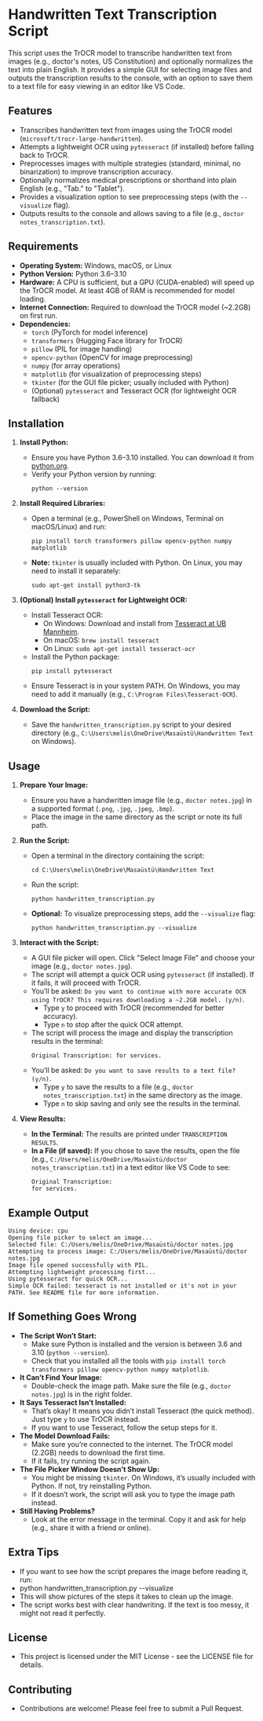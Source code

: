 # Handwritten Text Transcription Script

This script uses the TrOCR model to transcribe handwritten text from images (e.g., doctor's notes, US Constitution) and optionally normalizes the text into plain English. It provides a simple GUI for selecting image files and outputs the transcription results to the console, with an option to save them to a text file for easy viewing in an editor like VS Code.

## Features
- Transcribes handwritten text from images using the TrOCR model (`microsoft/trocr-large-handwritten`).
- Attempts a lightweight OCR using `pytesseract` (if installed) before falling back to TrOCR.
- Preprocesses images with multiple strategies (standard, minimal, no binarization) to improve transcription accuracy.
- Optionally normalizes medical prescriptions or shorthand into plain English (e.g., "Tab." to "Tablet").
- Provides a visualization option to see preprocessing steps (with the `--visualize` flag).
- Outputs results to the console and allows saving to a file (e.g., `doctor notes_transcription.txt`).

## Requirements
- **Operating System:** Windows, macOS, or Linux
- **Python Version:** Python 3.6–3.10
- **Hardware:** A CPU is sufficient, but a GPU (CUDA-enabled) will speed up the TrOCR model. At least 4GB of RAM is recommended for model loading.
- **Internet Connection:** Required to download the TrOCR model (~2.2GB) on first run.
- **Dependencies:**
  - `torch` (PyTorch for model inference)
  - `transformers` (Hugging Face library for TrOCR)
  - `pillow` (PIL for image handling)
  - `opencv-python` (OpenCV for image preprocessing)
  - `numpy` (for array operations)
  - `matplotlib` (for visualization of preprocessing steps)
  - `tkinter` (for the GUI file picker; usually included with Python)
  - (Optional) `pytesseract` and Tesseract OCR (for lightweight OCR fallback)

## Installation
1. **Install Python:**
   - Ensure you have Python 3.6–3.10 installed. You can download it from [python.org](https://www.python.org/downloads/).
   - Verify your Python version by running:
     ```
     python --version
     ```

2. **Install Required Libraries:**
   - Open a terminal (e.g., PowerShell on Windows, Terminal on macOS/Linux) and run:
     ```
     pip install torch transformers pillow opencv-python numpy matplotlib
     ```
   - **Note:** `tkinter` is usually included with Python. On Linux, you may need to install it separately:
     ```
     sudo apt-get install python3-tk
     ```

3. **(Optional) Install `pytesseract` for Lightweight OCR:**
   - Install Tesseract OCR:
     - On Windows: Download and install from [Tesseract at UB Mannheim](https://github.com/UB-Mannheim/tesseract/wiki).
     - On macOS: `brew install tesseract`
     - On Linux: `sudo apt-get install tesseract-ocr`
   - Install the Python package:
     ```
     pip install pytesseract
     ```
   - Ensure Tesseract is in your system PATH. On Windows, you may need to add it manually (e.g., `C:\Program Files\Tesseract-OCR`).

4. **Download the Script:**
   - Save the `handwritten_transcription.py` script to your desired directory (e.g., `C:\Users\melis\OneDrive\Masaüstü\Handwritten Text` on Windows).

## Usage
1. **Prepare Your Image:**
   - Ensure you have a handwritten image file (e.g., `doctor notes.jpg`) in a supported format (`.png`, `.jpg`, `.jpeg`, `.bmp`).
   - Place the image in the same directory as the script or note its full path.

2. **Run the Script:**
   - Open a terminal in the directory containing the script:
     ```
     cd C:\Users\melis\OneDrive\Masaüstü\Handwritten Text
     ```
   - Run the script:
     ```
     python handwritten_transcription.py
     ```
   - **Optional:** To visualize preprocessing steps, add the `--visualize` flag:
     ```
     python handwritten_transcription.py --visualize
     ```

3. **Interact with the Script:**
   - A GUI file picker will open. Click "Select Image File" and choose your image (e.g., `doctor notes.jpg`).
   - The script will attempt a quick OCR using `pytesseract` (if installed). If it fails, it will proceed with TrOCR.
   - You’ll be asked: `Do you want to continue with more accurate OCR using TrOCR? This requires downloading a ~2.2GB model. (y/n)`.
     - Type `y` to proceed with TrOCR (recommended for better accuracy).
     - Type `n` to stop after the quick OCR attempt.
   - The script will process the image and display the transcription results in the terminal:
     ```
     Original Transcription: for services.
     ```
   - You’ll be asked: `Do you want to save results to a text file? (y/n)`.
     - Type `y` to save the results to a file (e.g., `doctor notes_transcription.txt`) in the same directory as the image.
     - Type `n` to skip saving and only see the results in the terminal.

4. **View Results:**
   - **In the Terminal:** The results are printed under `TRANSCRIPTION RESULTS`.
   - **In a File (if saved):** If you chose to save the results, open the file (e.g., `C:/Users/melis/OneDrive/Masaüstü/doctor notes_transcription.txt`) in a text editor like VS Code to see:
     ```
     Original Transcription:
     for services.
     ```

## Example Output
```
Using device: cpu
Opening file picker to select an image...
Selected file: C:/Users/melis/OneDrive/Masaüstü/doctor notes.jpg
Attempting to process image: C:/Users/melis/OneDrive/Masaüstü/doctor notes.jpg
Image file opened successfully with PIL.
Attempting lightweight processing first...
Using pytesseract for quick OCR...
Simple OCR failed: tesseract is not installed or it's not in your PATH. See README file for more information.
```
## If Something Goes Wrong
- **The Script Won’t Start:**
  - Make sure Python is installed and the version is between 3.6 and 3.10 (`python --version`).
  - Check that you installed all the tools with `pip install torch transformers pillow opencv-python numpy matplotlib`.
- **It Can’t Find Your Image:**
  - Double-check the image path. Make sure the file (e.g., `doctor notes.jpg`) is in the right folder.
- **It Says Tesseract Isn’t Installed:**
  - That’s okay! It means you didn’t install Tesseract (the quick method). Just type `y` to use TrOCR instead.
  - If you want to use Tesseract, follow the setup steps for it.
- **The Model Download Fails:**
  - Make sure you’re connected to the internet. The TrOCR model (2.2GB) needs to download the first time.
  - If it fails, try running the script again.
- **The File Picker Window Doesn’t Show Up:**
  - You might be missing `tkinter`. On Windows, it’s usually included with Python. If not, try reinstalling Python.
  - If it doesn’t work, the script will ask you to type the image path instead.
- **Still Having Problems?**
  - Look at the error message in the terminal. Copy it and ask for help (e.g., share it with a friend or online).

## Extra Tips
- If you want to see how the script prepares the image before reading it, run:
- python handwritten_transcription.py --visualize
- This will show pictures of the steps it takes to clean up the image.
- The script works best with clear handwriting. If the text is too messy, it might not read it perfectly.

## License
- This project is licensed under the MIT License - see the LICENSE file for details.

## Contributing
- Contributions are welcome! Please feel free to submit a Pull Request.
